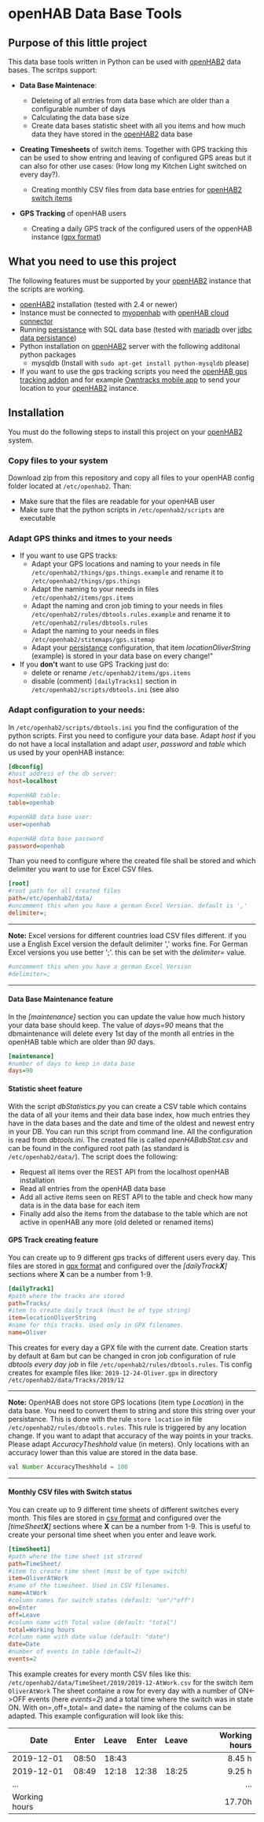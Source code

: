 # openHAB Data Base Tools

## Purpose of this little project
This data base tools written in Python can be used  with [openHAB2](https://www.openhab.org) data bases.
The scritps support:

* **Data Base Maintenace**:
  * Deleteing of all entries from data base which are older than a configurable number of days
  * Calculating the data base size
  * Create data bases statistic sheet with all you items and how much data they have stored in the [openHAB2](https://www.openhab.org) data base

* **Creating Timesheets** of switch items. Together with GPS tracking this can be used to show entring and leaving of configured GPS areas but it can also for other use cases: (How long my Kitchen Light switched on every day?). 
  * Creating monthly CSV files from data base entries for [openHAB2](https://www.openhab.org) [switch items](https://www.openhab.org/docs/configuration/items.html)

* **GPS Tracking** of openHAB users
  * Creating a daily GPS track of the configured users of the oppenHAB instance ([gpx format](https://de.wikipedia.org/wiki/GPS_Exchange_Format))


## What you need to use this project
The following features must be supported by your [openHAB2](https://www.openhab.org) instance that the scripts are working.

* [openHAB2](https://www.openhab.org) installation (tested with 2.4 or newer)
* Instance must be connected to [myopenhab](https://myopenhab.org/) with [openHAB cloud connector](https://www.openhab.org/addons/integrations/openhabcloud/)
* Running [persistance](https://www.openhab.org/docs/configuration/persistence.html) with SQL data base (tested with [mariadb](https://mariadb.org/) over [jdbc data persistance](https://www.openhab.org/addons/persistence/jdbc/))
* Python installation on [openHAB2](https://www.openhab.org) server with the following additonal python packages
  * mysqldb (Install with `sudo apt-get install python-mysqldb` please)
* If you want to use the gps tracking scripts you need the [openHAB gps tracking addon](https://www.openhab.org/addons/bindings/gpstracker/) and for example [Owntracks mobile app](https://owntracks.org/) to send your location to your [openHAB2](https://www.openhab.org) instance.

## Installation
You must do the following steps to install this project on your [openHAB2](https://www.openhab.org) system.

### Copy files to your system
Download zip from this repository and copy all files to your openHAB config folder located at `/etc/openhab2`. Than:
* Make sure that the files are readable for your openHAB user
* Make sure that the python scripts in `/etc/openhab2/scripts` are executable

### Adapt GPS thinks and itmes to your needs
* If you want to use GPS tracks:
  * Adapt your GPS locations and naming to your needs in file `/etc/openhab2/things/gps.things.example` and rename it to `/etc/openhab2/things/gps.things`
  * Adapt the naming to your needs in files `/etc/openhab2/items/gps.items`
  * Adapt the naming and cron job timing to your needs in files `/etc/openhab2/rules/dbtools.rules.example` and rename it to `/etc/openhab2/rules/dbtools.rules`
  * Adapt the naming to your needs in files `/etc/openhab2/stitemaps/gps.sitemap`
  * Adapt your [persistance](https://www.openhab.org/docs/configuration/persistence.html) configuration, that item *locationOliverString* (example) is stored in your data base on every change!"
* If you **don't** want to use GPS Tracking just do:
  * delete or rename `/etc/openhab2/items/gps.items`
  * disable (comment) `[dailyTracks1]` section in `/etc/openhab2/scripts/dbtools.ini` (see also 

### Adapt configuration to your needs:
In `/etc/openhab2/scripts/dbtools.ini` you find the configuration of the python scripts. First you need to configure your data base. Adapt *host* if you do not have a local installation and adapt *user*, *password* and *table* which us used by your openHAB instance:

```ini
[dbconfig]
#host address of the db server:
host=localhost      	

#openHAB table:
table=openhab   

#openHAB data base user:
user=openhab	

#openHAB data base password
password=openhab	
```
Than you need to configure where the created file shall be stored and which delimiter you want to use for Excel CSV files.

```ini
[root]
#root path for all created files
path=/etc/openhab2/data/
#uncomment this when you have a german Excel Version. default is ','
delimiter=;
```
  ---
**Note:** 
Excel versions for different countries load CSV files different. if you use a English Excel version the default delimiter ',' works fine. For German Excel versions you use better ';'. this can be set with the *delimiter=* value.

```ini
#uncomment this when you have a german Excel Version
#delimiter=;
```
---

#### Data Base Maintenance feature
In the *[maintenance]* section you can update the value how much history your data base should keep. The value of *days=90* means that the dbmaintenance will delete every 1st day of the month all entries in the openHAB table which are older than *90* days.
```ini
[maintenance]
#number of days to keep in data base
days=90
```

#### Statistic sheet feature
With the script *dbStatistics.py* you can create a CSV table which contains the data of all your items and their data base index, how much entries they have in the data bases and the date and time of the oldest and newest entry in your DB. You can run this script from command line. All the configuration is read from *dbtools.ini*. The created file is called *openHABdbStat.csv* and can be found in the configured root path (as standard is `/etc/openhab2/data/`). 
The script does the following:

* Request all items over the REST API from the localhost openHAB installation
* Read all entries from the openHAB data base
* Add all active items seen on REST API to the table and check how many data is in the data base for each item
* Finally add also the items from the database to the table which are not active in openHAB any more (old deleted or renamed items)

#### GPS Track creating feature
You can create up to 9 different gps tracks of different users every day. This files are stored in [gpx format](https://de.wikipedia.org/wiki/GPS_Exchange_Format) and configured over the *[dailyTrack**X**]* sections where **X** can be a number from 1-9.

```ini
[dailyTrack1]
#path where the tracks are stored
path=Tracks/
#item to create daily track (must be of type string)
item=locationOliverString
#name for this tracks. Used only in GPX filenames.
name=Oliver	
```

This creates for every day a GPX file with the current date. Creation starts by default at 6am but can be changed in cron job configuration of rule *dbtools every day job* in file `/etc/openhab2/rules/dbtools.rules`. Tis config creates for example files like: `2019-12-24-Oliver.gpx` in directory `/etc/openhab2/data/Tracks/2019/12`

---
**Note:** OpenHAB does not store GPS locations (item type *Location*) in the data base. You need to convert them to string and store this string over your persistance. This is done with the rule `store location` in file `/etc/openhab2/rules/dbtools.rules`. This rule is triggered by any location change. If you want to adapt that accuracy of the way points in your tracks. Please adapt *AccuracyTheshhold* value (in meters). Only locations with an accuracy lower than this value are stored in the data base.

```javascript
val Number AccuracyTheshhold = 100
```
---
#### Monthly CSV files with Switch status
You can create up to 9 different time sheets of different switches every month. This files are stored in [csv format](https://en.wikipedia.org/wiki/Comma-separated_values) and configured over the *[timeSheet**X**]* sections where **X** can be a number from 1-9. This is useful to create your personal time sheet when you enter and leave work.

```ini
[timeSheet1]
#path where the time sheet ist strored
path=TimeSheet/
#item to create time sheet (must be of type switch)
item=OliverAtWork
#name of the timesheet. Used in CSV filenames.
name=AtWork
#column names for switch states (default: "on"/"off")
on=Enter
off=Leave
#column name with Total value (default: "total")
total=Working hours
#column name with date value (default: "date")
date=Date
#number of events in table (default=2)
events=2
```

This example creates for every month CSV files like this: `/etc/openhab2/data/TimeSheet/2019/2019-12-AtWork.csv` for the switch item `OliverAtWork`
The sheet containe a row for every day with a number of ON<->OFF events (here *events=2*) and a total time where the switch was in state ON.
With on=,off=,total= and date= the naming of the colums can be adapted. This example configuration will look like this:

| Date     | Enter | Leave | Enter | Leave | Working hours |
|----------|:-------:|------:|------:|------:|------:|
| 2019-12-01 | 08:50 | 18:43 |       |       | 8.45 h |
| 2019-12-01 | 08:49 | 12:18 | 12:38 | 18:25 | 9.25 h |
| ... |  |  |       |       |... |
| Working hours |  |  |       |       | 17.70h |

